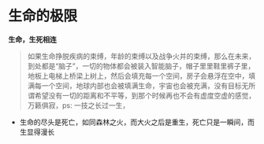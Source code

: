 # 生命的极限



**生命，生死相连**

> 如果生命挣脱疾病的束缚，年龄的束缚以及战争火并的束缚，那么在未来，到处都是“脑子”，一切的物体都会被装入智能脑子，帽子里里鞋里裤子里，地板上电梯上桥梁上树上，然后会填充每一个空间，房子会悬浮在空中，填满每一个空间，地球内部也会被填满生命，宇宙也会被充满，没有目标无所谓希望没有一切的距离和不平等，到那个时候再也不会有虚度空虚的感觉，万籁俱寂，ps: 一技之长过一生，

* 生命的尽头是死亡，如同森林之火，而大火之后是重生，死亡只是一瞬间，而生显得漫长

